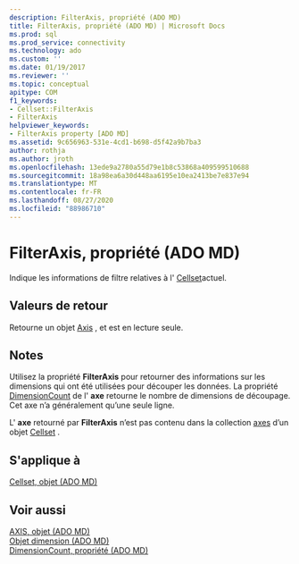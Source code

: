 ```yaml
---
description: FilterAxis, propriété (ADO MD)
title: FilterAxis, propriété (ADO MD) | Microsoft Docs
ms.prod: sql
ms.prod_service: connectivity
ms.technology: ado
ms.custom: ''
ms.date: 01/19/2017
ms.reviewer: ''
ms.topic: conceptual
apitype: COM
f1_keywords:
- Cellset::FilterAxis
- FilterAxis
helpviewer_keywords:
- FilterAxis property [ADO MD]
ms.assetid: 9c656963-531e-4cd1-b698-d5f42a9b7ba3
author: rothja
ms.author: jroth
ms.openlocfilehash: 13ede9a2780a55d79e1b8c53868a409599510688
ms.sourcegitcommit: 18a98ea6a30d448aa6195e10ea2413be7e837e94
ms.translationtype: MT
ms.contentlocale: fr-FR
ms.lasthandoff: 08/27/2020
ms.locfileid: "88986710"
---
```

# <a name="filteraxis-property-ado-md"></a>FilterAxis, propriété (ADO MD)
Indique les informations de filtre relatives à l' [Cellset](./cellset-object-ado-md.md)actuel.  
  
## <a name="return-values"></a>Valeurs de retour  
 Retourne un objet [Axis](./axis-object-ado-md.md) , et est en lecture seule.  
  
## <a name="remarks"></a>Notes  
 Utilisez la propriété **FilterAxis** pour retourner des informations sur les dimensions qui ont été utilisées pour découper les données. La propriété [DimensionCount](./dimensioncount-property-ado-md.md) de l' **axe** retourne le nombre de dimensions de découpage. Cet axe n’a généralement qu’une seule ligne.  
  
 L' **axe** retourné par **FilterAxis** n’est pas contenu dans la collection [axes](./axes-collection-ado-md.md) d’un objet [Cellset](./cellset-object-ado-md.md) .  
  
## <a name="applies-to"></a>S'applique à  
 [Cellset, objet (ADO MD)](./cellset-object-ado-md.md)  
  
## <a name="see-also"></a>Voir aussi  
 [AXIS, objet (ADO MD)](./axis-object-ado-md.md)   
 [Objet dimension (ADO MD)](./dimension-object-ado-md.md)   
 [DimensionCount, propriété (ADO MD)](./dimensioncount-property-ado-md.md)